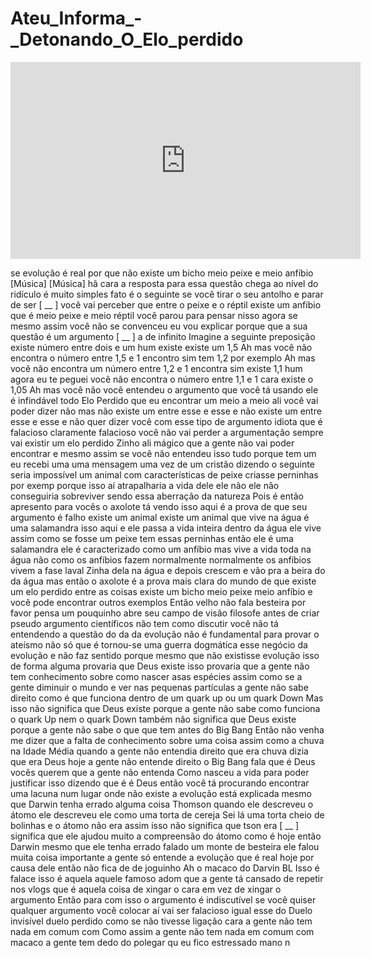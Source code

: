 # Ateu_Informa_-_Detonando_O_Elo_perdido

<iframe width="560" height="315" src="http://www.youtube.com/embed/AHUdVnPAiNA" title="YouTube video player" frameborder="0" allow="accelerometer; autoplay; clipboard-write; encrypted-media; gyroscope; picture-in-picture; web-share" referrerpolicy="strict-origin-when-cross-origin" allowfullscreen></iframe>

se evolução é real por que não existe um
bicho meio peixe e meio anfíbio
[Música]
[Música]
hã cara a resposta para essa questão
chega ao nível do ridículo é muito
simples fato é o seguinte se você tirar
o seu antolho e parar de ser [ __ ]
você vai perceber que entre o peixe e o
réptil existe um anfíbio que é meio
peixe e meio réptil você parou para
pensar nisso agora se mesmo assim você
não se convenceu eu vou explicar porque
que a sua questão é um argumento
[ __ ] a de infinito Imagine a
seguinte preposição existe número entre
dois e um hum existe existe um 1,5 Ah
mas você não encontra o número entre 1,5
e 1 encontro sim tem 1,2 por exemplo Ah
mas você não encontra um número entre
1,2 e 1 encontra sim existe 1,1 hum
agora eu te peguei você não encontra o
número entre 1,1 e 1 cara existe o
1,05 Ah mas você não você entendeu o
argumento que você tá usando ele é
infindável todo Elo Perdido que eu
encontrar um meio a meio ali você vai
poder dizer não mas não existe um entre
esse e esse e não existe um entre esse e
esse e não quer dizer você com esse tipo
de argumento idiota que é falacioso
claramente falacioso você não vai perder
a argumentação sempre vai existir um elo
perdido Zinho ali mágico que a gente não
vai poder encontrar e mesmo assim se
você não entendeu isso tudo porque tem
um eu recebi uma uma mensagem uma vez de
um cristão dizendo o seguinte seria
impossível um animal com características
de peixe criasse perninhas por exemp
porque isso aí atrapalharia a vida dele
ele não ele não conseguiria sobreviver
sendo essa aberração da natureza Pois é
então apresento para vocês o
axolote tá vendo isso aqui é a prova de
que seu argumento é falho existe um
animal existe um animal que vive na água
é uma salamandra isso aqui e ele passa a
vida inteira dentro da água ele vive
assim como se fosse um peixe tem essas
perninhas então ele é uma salamandra ele
é caracterizado como um
anfíbio mas vive a vida toda na água não
como os anfíbios fazem normalmente
normalmente os anfíbios vivem a fase
laval Zinha dela na água e depois
crescem e vão pra a beira do da água mas
então o axolote é a prova mais clara do
mundo de que existe um elo perdido entre
as coisas existe um bicho meio peixe
meio anfíbio e você pode encontrar
outros exemplos Então velho não fala
besteira por
favor pensa um pouquinho abre seu campo
de visão filosofe antes de criar pseudo
argumento científicos não tem como
discutir você não tá entendendo a
questão do da da evolução não é
fundamental para provar o ateísmo não só
que é tornou-se uma guerra dogmática
esse negócio da evolução e não faz
sentido porque mesmo que não existisse
evolução isso de forma alguma provaria
que Deus existe isso provaria que a
gente não tem conhecimento sobre como
nascer asas espécies assim como se a
gente diminuir o mundo e ver nas
pequenas partículas a gente não sabe
direito como é que funciona dentro de um
quark up ou um quark Down Mas isso não
significa que Deus existe porque a gente
não sabe como funciona o quark Up nem o
quark Down também não significa que Deus
existe porque a gente não sabe o que que
tem antes do Big Bang Então não venha me
dizer que a falta de conhecimento sobre
uma coisa assim como a chuva na Idade
Média quando a gente não entendia
direito que era chuva dizia que era Deus
hoje a gente não entende direito o Big
Bang fala que é Deus vocês querem que a
gente não entenda Como nasceu a vida
para poder justificar isso dizendo que é
é Deus então você tá procurando
encontrar uma lacuna num lugar onde não
existe a evolução está explicada mesmo
que Darwin tenha errado alguma coisa
Thomson quando ele descreveu o átomo ele
descreveu ele como uma torta
de cereja Sei lá uma torta cheio de
bolinhas e o átomo não era assim isso
não significa que tson era [ __ ]
significa que ele ajudou muito a
compreensão do átomo como é hoje então
Darwin mesmo que ele tenha errado falado
um monte de besteira ele falou muita
coisa importante a gente só entende a
evolução que é real hoje por causa dele
então não fica de de joguinho Ah o
macaco do Darvin BL Isso é falace isso é
aquela aquele famoso adom que a gente tá
cansado de repetir nos vlogs que é
aquela coisa de xingar o cara em vez de
xingar o argumento Então para com isso o
argumento é indiscutível se você quiser
qualquer argumento você colocar aí vai
ser falacioso igual esse
do Duelo invisível duelo perdido como se
não tivesse ligação cara a gente não tem
nada em comum com Como assim a gente não
tem nada em comum com macaco a gente tem
dedo do polegar
qu eu fico estressado
mano n